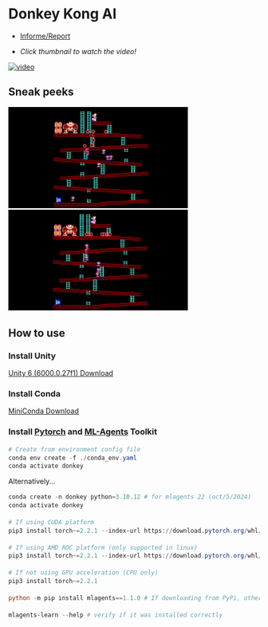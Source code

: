 # Donkey Kong AI

* [Informe/Report](https://github.com/maxogod/AI-Donkey-Kong/blob/main/informe.pdf)

* *Click thumbnail to watch the video!*

[<img width="360" alt="video" src="https://github.com/user-attachments/assets/0b9c67ed-763a-4b4c-ae43-a1f917045036" />](https://www.youtube.com/watch?v=5XQuDkWKL-M)

## Sneak peeks

<img width="360" src="./imgs/1.gif" alt="easy ladder" />

<img width="360" src="./imgs/2.gif" alt="hard ladder" />

## How to use

### Install Unity

[Unity 6 (6000.0.27f1) Download](https://unity.com/releases/editor/whats-new/6000.0.27#installs)

### Install Conda

[MiniConda Download](https://www.anaconda.com/download/)

### Install [Pytorch](https://pytorch.org/) and [ML-Agents](https://github.com/Unity-Technologies/ml-agents) Toolkit

```powershell
# Create from environment config file
conda env create -f ./conda_env.yaml
conda activate donkey
```

Alternatively...

```powershell
conda create -n donkey python=3.10.12 # for mlagents 22 (oct/5/2024)
conda activate donkey

# If using CUDA platform
pip3 install torch~=2.2.1 --index-url https://download.pytorch.org/whl/cu121

# If using AMD ROC platform (only supported in linux)
pip3 install torch~=2.2.1 --index-url https://download.pytorch.org/whl/rocm6.2

# If not using GPU acceleration (CPU only)
pip3 install torch~=2.2.1

python -m pip install mlagents==1.1.0 # If downloading from PyPi, otherwise download it from the ML-Agents gh repo

mlagents-learn --help # verify if it was installed correctly
```
